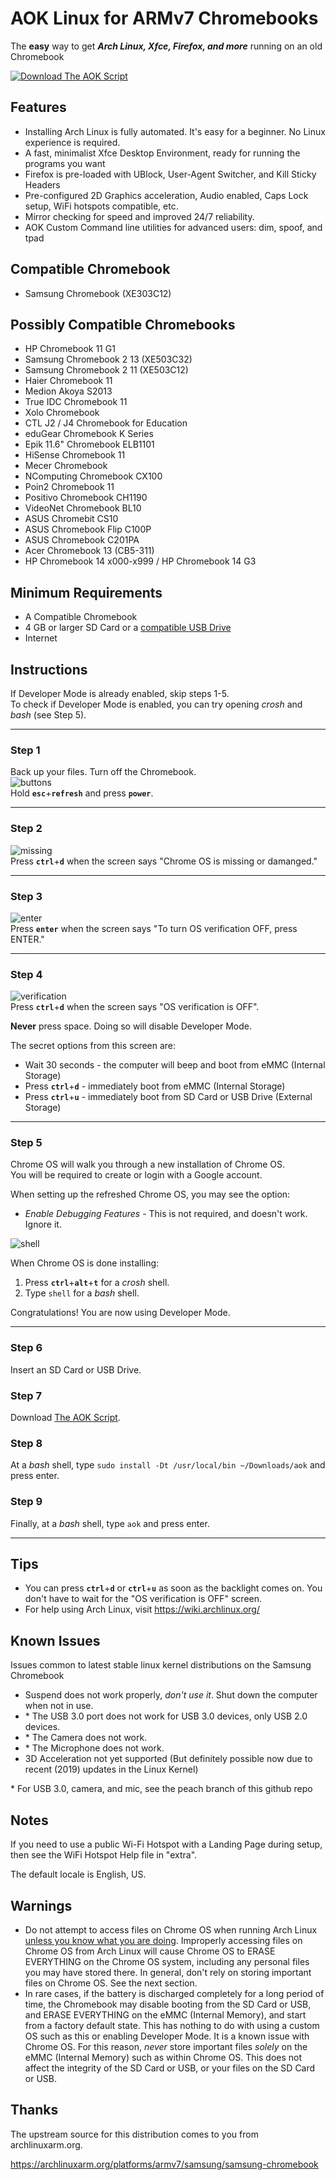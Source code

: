 # AOK Linux for ARMv7 Chromebooks
The **easy** way to get ***Arch Linux, Xfce, Firefox, and more*** running on an old Chromebook

[![Download The AOK Script](https://raw.githubusercontent.com/cubetronic/aok/master/files/arch_linux_gnome_menu_icon_by_byamato.png)](https://www.dropbox.com/s/ahhk0cvjjavfqi4/aok?dl=1 "Download The AOK Script")

## Features
- Installing Arch Linux is fully automated. It's easy for a beginner. No Linux experience is required.
- A fast, minimalist Xfce Desktop Environment, ready for running the programs you want
- Firefox is pre-loaded with UBlock, User-Agent Switcher, and Kill Sticky Headers
- Pre-configured 2D Graphics acceleration, Audio enabled, Caps Lock setup, WiFi hotspots compatible, etc.
- Mirror checking for speed and improved 24/7 reliability.
- AOK Custom Command line utilities for advanced users: dim, spoof, and tpad

## Compatible Chromebook
- Samsung Chromebook (XE303C12)

## Possibly Compatible Chromebooks
- HP Chromebook 11 G1
- Samsung Chromebook 2 13 (XE503C32)
- Samsung Chromebook 2 11 (XE503C12)
- Haier Chromebook 11
- Medion Akoya S2013
- True IDC Chromebook 11
- Xolo Chromebook
- CTL J2 / J4 Chromebook for Education
- eduGear Chromebook K Series
- Epik 11.6" Chromebook ELB1101
- HiSense Chromebook 11
- Mecer Chromebook
- NComputing Chromebook CX100
- Poin2 Chromebook 11
- Positivo Chromebook CH1190
- VideoNet Chromebook BL10
- ASUS Chromebit CS10
- ASUS Chromebook Flip C100P
- ASUS Chromebook C201PA
- Acer Chromebook 13 (CB5-311)
- HP Chromebook 14 x000-x999 / HP Chromebook 14 G3

## Minimum Requirements
- A Compatible Chromebook
- 4 GB or larger SD Card or a [compatible USB Drive](https://github.com/cubetronic/aok/wiki#is-my-usb-flash-drive-bootable "Check the Wiki")
- Internet

## Instructions
If Developer Mode is already enabled, skip steps 1-5.  
To check if Developer Mode is enabled, you can try opening *crosh* and *bash* (see Step 5).

---

### Step 1
Back up your files. Turn off the Chromebook.  
![buttons](https://user-images.githubusercontent.com/11820866/70834287-c5e73380-1dae-11ea-88c2-fc9c7940bd91.png "The location of the ESC, Refresh (or F3), and Power Buttons")  
Hold **`esc`**+**`refresh`** and press **`power`**.

---

### Step 2
![missing](https://user-images.githubusercontent.com/11820866/70834349-f202b480-1dae-11ea-97f9-7a410f74ac9a.png "Screen shows 'Chrome OS is missing or damanged.'")  
Press **`ctrl`**+**`d`** when the screen says "Chrome OS is missing or damanged."

---

### Step 3
![enter](https://user-images.githubusercontent.com/11820866/70834851-435f7380-1db0-11ea-95ea-625e30a5c2a1.png "Screen shows 'To turn OS verification OFF, press ENTER.'")  
Press **`enter`** when the screen says "To turn OS verification OFF, press ENTER."

---

### Step 4
![verification](https://user-images.githubusercontent.com/11820866/70834971-8883a580-1db0-11ea-8ca1-d77cb3843cf2.png "Screen shows 'OS verification is OFF'")  
Press **`ctrl`**+**`d`** when the screen says "OS verification is OFF".  

**Never** press space. Doing so will disable Developer Mode.  

The secret options from this screen are:
- Wait 30 seconds - the computer will beep and boot from eMMC (Internal Storage)
- Press **`ctrl`**+**`d`** - immediately boot from eMMC (Internal Storage)
- Press **`ctrl`**+**`u`** - immediately boot from SD Card or USB Drive (External Storage)  

---

### Step 5
Chrome OS will walk you through a new installation of Chrome OS.  
You will be required to create or login with a Google account.  

When setting up the refreshed Chrome OS, you may see the option:
- *Enable Debugging Features* - This is not required, and doesn't work. Ignore it.

![shell](https://user-images.githubusercontent.com/11820866/70835504-2cba1c00-1db2-11ea-8fef-d82942d33e6a.png "Screen shows Chrome OS developer shell")  

When Chrome OS is done installing:
1. Press **`ctrl`**+**`alt`**+**`t`** for a *crosh* shell.
2. Type `shell` for a *bash* shell.

Congratulations! You are now using Developer Mode.

---

### Step 6
Insert an SD Card or USB Drive.

### Step 7
Download [The AOK Script](https://www.dropbox.com/s/ahhk0cvjjavfqi4/aok?dl=1 "Download The AOK Script").

### Step 8
At a *bash* shell, type `sudo install -Dt /usr/local/bin ~/Downloads/aok` and press enter.

### Step 9
Finally, at a *bash* shell, type `aok` and press enter.

---

## Tips
- You can press **`ctrl`**+**`d`** or **`ctrl`**+**`u`** as soon as the backlight comes on. You don't have to wait for the "OS verification is OFF" screen.
- For help using Arch Linux, visit https://wiki.archlinux.org/

## Known Issues
Issues common to latest stable linux kernel distributions on the Samsung Chromebook
- Suspend does not work properly, *don't use it*. Shut down the computer when not in use.
- \* The USB 3.0 port does not work for USB 3.0 devices, only USB 2.0 devices.
- \* The Camera does not work.
- \* The Microphone does not work.
- 3D Acceleration not yet supported (But definitely possible now due to recent (2019) updates in the Linux Kernel)

\* For USB 3.0, camera, and mic, see the peach branch of this github repo

## Notes
If you need to use a public Wi-Fi Hotspot with a Landing Page during setup, then see the WiFi Hotspot Help file in "extra".  

The default locale is English, US.

## Warnings
- Do not attempt to access files on Chrome OS when running Arch Linux [unless you know what you are doing](https://github.com/cubetronic/aok/wiki/Accessing-Files-between-Chrome-OS-and-Arch-Linux "*unless you know what you are doing*"). Improperly accessing files on Chrome OS from Arch Linux will cause Chrome OS to ERASE EVERYTHING on the Chrome OS system, including any personal files you may have stored there. In general, don't rely on storing important files on Chrome OS. See the next section.
- In rare cases, if the battery is discharged completely for a long period of time, the Chromebook may disable booting from the SD Card or USB, and ERASE EVERYTHING on the eMMC (Internal Memory), and start from a factory default state. This has nothing to do with using a custom OS such as this or enabling Developer Mode. It is a known issue with Chrome OS. For this reason, *never* store important files *solely* on the eMMC (Internal Memory) such as within Chrome OS. This does not affect the integrity of the SD Card or USB, or your files on the SD Card or USB.

## Thanks
The upstream source for this distribution comes to you from archlinuxarm.org.

https://archlinuxarm.org/platforms/armv7/samsung/samsung-chromebook
